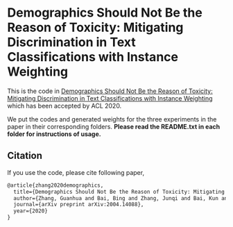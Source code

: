 # Demographics Should Not Be the Reason of Toxicity: Mitigating Discrimination in Text Classifications with Instance Weighting

This is the code in [Demographics Should Not Be the Reason of Toxicity: Mitigating Discrimination in Text Classifications with Instance Weighting](<https://arxiv.org/pdf/2004.14088.pdf>) which has been accepted by ACL 2020.

We put the codes and generated weights for the three experiments in the paper in their corresponding folders. **Please read the README.txt in each folder for instructions of usage.**

## Citation

If you use the code, please cite following paper,

```latex
@article{zhang2020demographics,
  title={Demographics Should Not Be the Reason of Toxicity: Mitigating Discrimination in Text Classifications with Instance Weighting},
  author={Zhang, Guanhua and Bai, Bing and Zhang, Junqi and Bai, Kun and Zhu, Conghui and Zhao, Tiejun},
  journal={arXiv preprint arXiv:2004.14088},
  year={2020}
}
```
